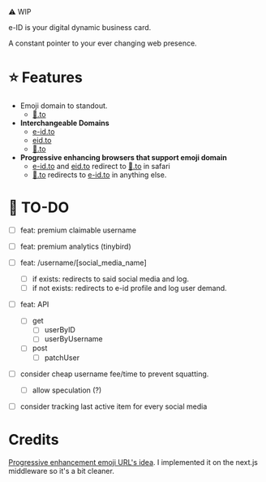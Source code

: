 ⚠️ WIP

e-ID is your digital dynamic business card.

A constant pointer to your ever changing web presence.

# ⭐ Features
- Emoji domain to standout.
  - [👤️️.to](xn--mq8h.to)
- **Interchangeable Domains**
  - [e-id.to](https://e-id.to)
  - [eid.to](https://eid.to)
  - [👤️️.to](https://👤️️.to)
- **Progressive enhancing browsers that support emoji domain** 
  - [e-id.to](https://e-id.to) and [eid.to](https://eid.to) redirect to [👤️️.to](https://👤️️.to) in safari
  - [👤️️.to](https://👤️️.to) redirects to [e-id.to](https://e-id.to) in anything else.

# 📝 TO-DO
- [ ] feat: premium claimable username
- [ ] feat: premium analytics (tinybird)
- [ ] feat: /username/[social_media_name]
  - [ ] if exists: redirects to said social media and log.
  - [ ] if not exists: redirects to e-id profile and log user demand.
- [ ] feat: API
  - [ ] get
    - [ ] userByID
    - [ ] userByUsername
  - [ ] post
    - [ ] patchUser
- [ ] consider cheap username fee/time to prevent squatting.
  - [ ] allow speculation (?)
- [ ] consider tracking last active item for every social media


# Credits
[Progressive enhancement emoji URL's idea](https://github.com/jonroig/emojiurlifier). I implemented it on the next.js middleware so it's a bit cleaner.
